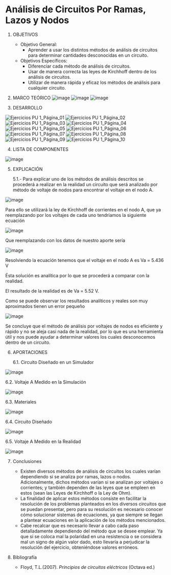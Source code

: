 # Análisis de Circuitos Por Ramas, Lazos y Nodos
1.  OBJETIVOS
    - Objetivo General:
      - Aprender a usar los distintos métodos de análisis de circuitos para determinar cantidades desconocidas en un circuito.
    - Objetivos Específicos:
      - Diferenciar cada método de análisis de circuitos.
      - Usar de manera correcta las leyes de Kirchhoff dentro de los análisis de circuitos.
      - Utilizar de manera rápida y eficaz los métodos de análisis para cualquier circuito.
      
2. MARCO TEÓRICO
![image](https://github.com/Matthew-Benitez/Producto-de-Unidad/blob/main/Marco%20Te%C3%B3rico/2021-01-19%20(6).png)
![image](https://github.com/Matthew-Benitez/Producto-de-Unidad/blob/main/Marco%20Te%C3%B3rico/2021-01-19%20(5).png)
![image](https://github.com/Matthew-Benitez/Producto-de-Unidad/blob/main/Marco%20Te%C3%B3rico/2021-01-19%20(4).png)


3. DESARROLLO

![Ejercicios PU 1_Página_01](https://user-images.githubusercontent.com/75439689/104982664-28aaf580-59d9-11eb-8adf-dbc9df4475d1.jpg)
![Ejercicios PU 1_Página_02](https://user-images.githubusercontent.com/75439689/104982666-29438c00-59d9-11eb-8cab-07a58c7fd5b2.jpg)
![Ejercicios PU 1_Página_03](https://user-images.githubusercontent.com/75439689/104982667-29dc2280-59d9-11eb-97e8-ec835a7f9da4.jpg)
![Ejercicios PU 1_Página_04](https://user-images.githubusercontent.com/75439689/104982668-29dc2280-59d9-11eb-9fd7-3a3d75f7b591.jpg)
![Ejercicios PU 1_Página_05](https://user-images.githubusercontent.com/75439689/104982671-29dc2280-59d9-11eb-8351-b5726e2e0be9.jpg)
![Ejercicios PU 1_Página_06](https://user-images.githubusercontent.com/75439689/104982674-2a74b900-59d9-11eb-8321-6598ac40919d.jpg)
![Ejercicios PU 1_Página_07](https://user-images.githubusercontent.com/75439689/104982675-2a74b900-59d9-11eb-929b-40696b658b6a.jpg)
![Ejercicios PU 1_Página_08](https://user-images.githubusercontent.com/75439689/104982678-2b0d4f80-59d9-11eb-94a7-f065ff4d18c4.jpg)
![Ejercicios PU 1_Página_09](https://user-images.githubusercontent.com/75439689/104982679-2b0d4f80-59d9-11eb-8a5a-c9438646992a.jpg)
![Ejercicios PU 1_Página_10](https://user-images.githubusercontent.com/75439689/104982680-2b0d4f80-59d9-11eb-8052-78a1a9cd21ac.jpg)


4. LISTA DE COMPONENTES

![image](https://user-images.githubusercontent.com/75439689/104966709-99d5b300-59af-11eb-844b-c41b412cefdf.png)

5. EXPLICACIÓN

   5.1.- Para explicar uno de los métodos de análisis descritos se procederá a realizar en la realidad un circuito que será analizado por método de voltaje de nodos para encontrar el voltaje en el nodo A.

![image](https://user-images.githubusercontent.com/75439689/104966741-ac4fec80-59af-11eb-861f-60d63c67a067.png)

Para ello se utilizará la ley de Kirchhoff de corrientes en el nodo A, que ya reemplazando por los voltajes de cada uno tendríamos la siguiente ecuación

![image](https://user-images.githubusercontent.com/75439689/104966757-b5d95480-59af-11eb-89e7-d01652fa18b4.png)

Que reemplazando con los datos de nuestro aporte sería

![image](https://user-images.githubusercontent.com/75439689/104966770-bf62bc80-59af-11eb-82e0-4126aea7f679.png)

Resolviendo la ecuación tenemos que el voltaje en el nodo A es Va = 5.436 V

Ésta solución es analítica por lo que se procederá a comparar con la realidad.

El resultado de la realidad es de Va = 5.52 V.

Como se puede observar los resultados analíticos y reales son muy aproximados tienen un error pequeño

![image](https://user-images.githubusercontent.com/75439689/104966833-e3be9900-59af-11eb-8c93-70a443f3f6cf.png)

Se concluye que el método de análisis por voltajes de nodos es eficiente y rápido y no se aleja casi nada de la realidad, por lo que es una herramienta útil y nos puede ayudar a determinar valores los cuales desconocemos dentro de un circuito.

6. APORTACIONES

   6.1. Circuito Diseñado en un Simulador

![image](https://user-images.githubusercontent.com/75439689/104966869-fcc74a00-59af-11eb-9cfd-0043943b3a99.png)

   6.2. Voltaje A Medido en la Simulación

![image](https://user-images.githubusercontent.com/75439689/104966889-06e94880-59b0-11eb-8ed7-fa2580982904.png)

   6.3. Materiales

![image](https://user-images.githubusercontent.com/75439689/104966918-123c7400-59b0-11eb-9e79-ab1b8ba4139f.png)

   6.4. Circuito Diseñado

![image](https://user-images.githubusercontent.com/75439689/104966939-1c5e7280-59b0-11eb-96f2-8a50add4729a.png)

   6.5. Voltaje A Medido en la Realidad

![image](https://user-images.githubusercontent.com/75439689/104966958-26807100-59b0-11eb-82b9-c6cdee232840.png)


7. Conclusiones

   - Existen diversos métodos de análisis de circuitos los cuales varían dependiendo si se analiza por ramas, lazos o nodos. Adicionalmente, dichos métodos varían si se analizan por voltajes o corrientes; y también dependen de las leyes que se empleen en estos (sean las Leyes de Kirchhoff o la Ley de Ohm).
   - La finalidad de aplicar estos métodos consiste en facilitar la resolución de los problemas planteados en los diversos circuitos que se puedan presentar, pero para su resolución es necesario conocer cómo solucionar sistemas de ecuaciones, ya que siempre se llegan a plantear ecuaciones en la aplicación de los métodos mencionados. 
   - Cabe recalcar que es necesario llevar a cabo cada paso detalladamente dependiendo del método que se desee emplear. Ya que si se coloca mal la polaridad en una resistencia o se considera mal un signo de algún valor dado, esto llevaría a perjudicar la resolución del ejercicio, obteniéndose valores erróneos.

8. Bibliografía

   - Floyd, T.L.(2007). *Principios de circuitos eléctricos* (Octava ed.)
   
   
